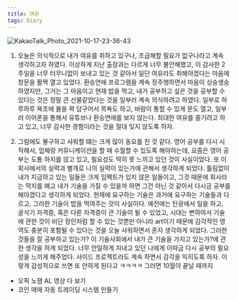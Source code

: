 ```yaml
---
title: 여유 
tags: Diary
---
```


![KakaoTalk_Photo_2021-10-17-23-36-43](https://user-images.githubusercontent.com/50545088/137632339-f260d716-4396-4337-b0db-ac93915f4305.jpeg)

1. 오늘은 의식적으로 내가 여유를 취하고 있구나, 조급해할 필요가 없구나라고 계속 생각하고자 하였다. 이상하게 지난 출장과는 다르게 너무 불안해했고, 이 감사한 2주일을 너무 터무니없이 보내고 있는 것 같아서 일단 여유라도 취해야겠다는 마음에 창문을 활짝 열고 있었다. 환승연애 프로그램을 계속 정주행하면서 마음이 싱숭생숭하였지만, 그거는 그 마음이고 현재 밥을 먹고, 내가 공부하고 싶은 것을 공부할 수 있다는 것은 정말 큰 선물같았다는 것을 일부러 계속 의식하려고 하였다. 일부로 하루하루 욕조에 물을 꽉 담구어서 목욕도 하고, 바람이 통할 수 있게 문도 열고, 일부러 이어폰을 통해서 유튜브나 환승연애를 보지 않는다. 최대한 여유를 즐기려고 하고 있고, 너무 감사한 경험이라는 것을 절대 잊지 않도록 하자.

2. 그럼에도 불구하고 샤워할 떄는 크게 많이 동요를 친 것 같다. 영어 공부를 다시 시작해서, 업체랑 커뮤니케이션을 할 때 수월할 수 있도록 해야하는데, 요즘은 영어 공부는 도통 하지를 않고 있고, 필요성도 딱히 못 느끼고 있던 것이 사실이었다. 또 이 회사에서의 실력과 별개로 나의 실력이 있는가에 관해서 생각하게 되었다. 틀림없이 내가 지금하고 있는 일들은 크게 임팩트가 있지 않은 일들이고, 그것 때문에 회사라는 딱지를 뗴고 내가 기술을 가질 수 있을까 하면 그건 아닌 것 같아서 다시금 공부를 해야겠다고 생각하게 되었다. 현재에 요구하는 기술은 과거에 요구하는 기술들과 다르고, 그러한 기술이 밥을 먹여주는 것이 사실이다. 예전에는 탄광에서 일을 하고, 굴삭기 자격증, 혹은 다른 자격증이 큰 기술이 될 수 있었고, 시대는 변하여서 기술에 관한 것이 비단 장인처럼 할 수 있는 것뿐만 아니라 art이기 때문에 감각적인 영역도 충분히 포함될 수 있다는 것을 오늘 샤워하면서 혼자 생각하게 되었다. 그러한 것들을 잘 공부하고 있는가? 이 기술사회에서 내가 큰 기술을 가지고 있는가?에 관한 생각을 하게 되었다. 너무 안일하게 지내고 있던 나에게 이따금 다시 공부의 필요성을 느끼게 해주었다. 사이드 프로젝트라도 계속 하면서 감각을 익히도록 하자. 이렇게 감성적으로 쓰면 또 안하게 된다고 ㅋㅋㅋㅋ 그러면 10월이 끝날 때까지

* 오픽 노잼 AL 영상 다 보기 
* 코인 매매 자동 트레이딩 시스템 만들기 